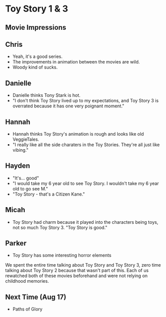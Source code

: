 # Toy Story 1 & 3

## Movie Impressions

## Chris
- Yeah, it's a good series.
- The improvements in animation between the movies are wild.
- Woody kind of sucks.

## Danielle
- Danielle thinks Tony Stark is hot.
- "I don't think Toy Story lived up to my expectations, and Toy Story 3 is overrated because it has one very poignant moment."

## Hannah
- Hannah thinks Toy Story's animation is rough and looks like old VeggieTales.
- "I really like all the side charaters in the Toy Stories. They're all just like vibing."

## Hayden
- "It's... good"
- "I would take my 6 year old to see Toy Story. I wouldn't take my 6 year old to go see M."
- "Toy Story - that's a Citizen Kane."

## Micah
- Toy Story had charm because it played into the characters being toys, not so much Toy Story 3.
"Toy Story is good."

## Parker
- Toy Story has some interesting horror elements


We spent the entire time talking about Toy Story and Toy Story 3, zero time talking about Toy Story 2 because that wasn't part of this.
Each of us rewatched both of these movies beforehand and were not relying on childhood memories. 

## Next Time (Aug 17)

- Paths of Glory
